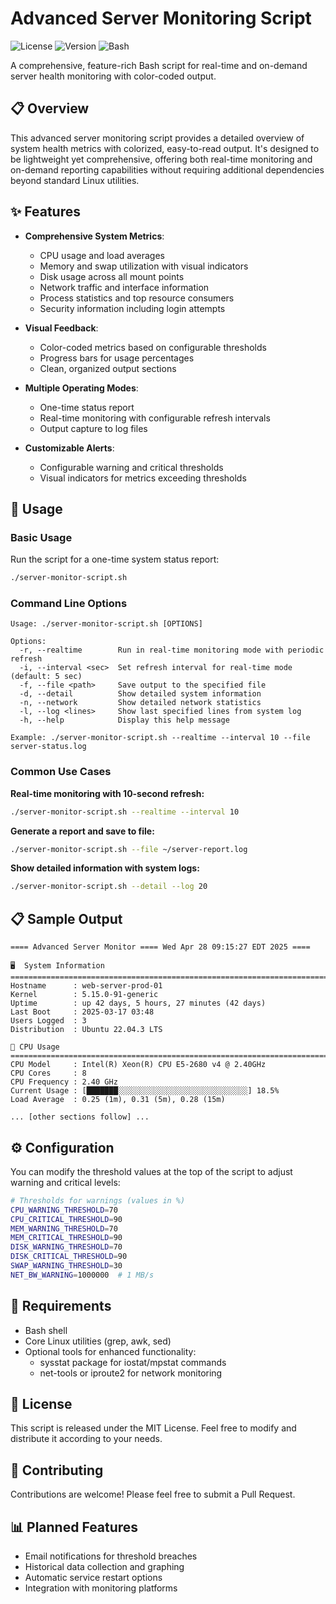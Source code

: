 # Advanced Server Monitoring Script

![License](https://img.shields.io/badge/license-MIT-green)
![Version](https://img.shields.io/badge/version-2.1-blue)
![Bash](https://img.shields.io/badge/bash-compatible-orange)

A comprehensive, feature-rich Bash script for real-time and on-demand server health monitoring with color-coded output.

## 📋 Overview

This advanced server monitoring script provides a detailed overview of system health metrics with colorized, easy-to-read output. It's designed to be lightweight yet comprehensive, offering both real-time monitoring and on-demand reporting capabilities without requiring additional dependencies beyond standard Linux utilities.

## ✨ Features

- **Comprehensive System Metrics**:
  - CPU usage and load averages
  - Memory and swap utilization with visual indicators
  - Disk usage across all mount points
  - Network traffic and interface information
  - Process statistics and top resource consumers
  - Security information including login attempts
  
- **Visual Feedback**:
  - Color-coded metrics based on configurable thresholds
  - Progress bars for usage percentages
  - Clean, organized output sections
  
- **Multiple Operating Modes**:
  - One-time status report
  - Real-time monitoring with configurable refresh intervals
  - Output capture to log files
  
- **Customizable Alerts**:
  - Configurable warning and critical thresholds
  - Visual indicators for metrics exceeding thresholds

## 🚀 Usage

### Basic Usage

Run the script for a one-time system status report:

```bash
./server-monitor-script.sh
```

### Command Line Options

```
Usage: ./server-monitor-script.sh [OPTIONS]

Options:
  -r, --realtime        Run in real-time monitoring mode with periodic refresh
  -i, --interval <sec>  Set refresh interval for real-time mode (default: 5 sec)
  -f, --file <path>     Save output to the specified file
  -d, --detail          Show detailed system information
  -n, --network         Show detailed network statistics
  -l, --log <lines>     Show last specified lines from system log
  -h, --help            Display this help message

Example: ./server-monitor-script.sh --realtime --interval 10 --file server-status.log
```

### Common Use Cases

**Real-time monitoring with 10-second refresh:**
```bash
./server-monitor-script.sh --realtime --interval 10
```

**Generate a report and save to file:**
```bash
./server-monitor-script.sh --file ~/server-report.log
```

**Show detailed information with system logs:**
```bash
./server-monitor-script.sh --detail --log 20
```

## 📋 Sample Output

```
==== Advanced Server Monitor ==== Wed Apr 28 09:15:27 EDT 2025 ====

🖥️  System Information
========================================================================
Hostname      : web-server-prod-01
Kernel        : 5.15.0-91-generic
Uptime        : up 42 days, 5 hours, 27 minutes (42 days)
Last Boot     : 2025-03-17 03:48
Users Logged  : 3
Distribution  : Ubuntu 22.04.3 LTS

🔄 CPU Usage
========================================================================
CPU Model     : Intel(R) Xeon(R) CPU E5-2680 v4 @ 2.40GHz
CPU Cores     : 8
CPU Frequency : 2.40 GHz
Current Usage : [███████░░░░░░░░░░░░░░░░░░░░░░░░░░░░░] 18.5%
Load Average  : 0.25 (1m), 0.31 (5m), 0.28 (15m)

... [other sections follow] ...
```

## ⚙️ Configuration

You can modify the threshold values at the top of the script to adjust warning and critical levels:

```bash
# Thresholds for warnings (values in %)
CPU_WARNING_THRESHOLD=70
CPU_CRITICAL_THRESHOLD=90
MEM_WARNING_THRESHOLD=70
MEM_CRITICAL_THRESHOLD=90
DISK_WARNING_THRESHOLD=70
DISK_CRITICAL_THRESHOLD=90
SWAP_WARNING_THRESHOLD=30
NET_BW_WARNING=1000000  # 1 MB/s
```

## 🔧 Requirements

- Bash shell
- Core Linux utilities (grep, awk, sed)
- Optional tools for enhanced functionality:
  - sysstat package for iostat/mpstat commands
  - net-tools or iproute2 for network monitoring

## 📝 License

This script is released under the MIT License. Feel free to modify and distribute it according to your needs.

## 🤝 Contributing

Contributions are welcome! Please feel free to submit a Pull Request.

## 📊 Planned Features

- Email notifications for threshold breaches
- Historical data collection and graphing
- Automatic service restart options
- Integration with monitoring platforms
